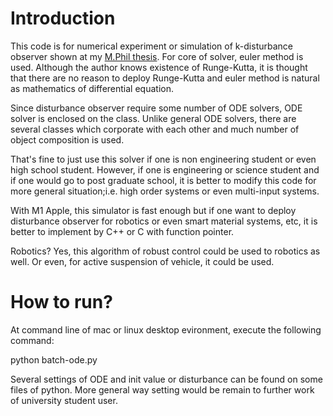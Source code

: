 # Introduction

This code is for numerical experiment or simulation of k-disturbance observer shown at my [M.Phil thesis](https://www.khj1977.net/mphil_thesis_additional/). For core of solver, euler method is used. Although the author knows existence of Runge-Kutta, it is thought that there are no reason to deploy Runge-Kutta and euler method is natural as mathematics of differential equation.

Since disturbance observer require some number of ODE solvers, ODE solver is enclosed on the class. Unlike general ODE solvers, there are several classes which corporate with each other and much number of object composition is used.

That's fine to just use this solver if one is non engineering student or even high school student. However, if one is engineering or science student and if one would go to post graduate school, it is better to modify this code for more general situation;i.e. high order systems or even multi-input systems.

With M1 Apple, this simulator is fast enough but if one want to deploy disturbance observer for robotics or even smart material systems, etc, it is better to implement by C++ or C with function pointer.

Robotics? Yes, this algorithm of robust control could be used to robotics as well. Or even, for active suspension of vehicle, it could be used.

# How to run?

At command line of mac or linux desktop evironment, execute the following command:

python batch-ode.py 

Several settings of ODE and init value or disturbance can be found on some files of python. More general way setting would be remain to further work of university student user.